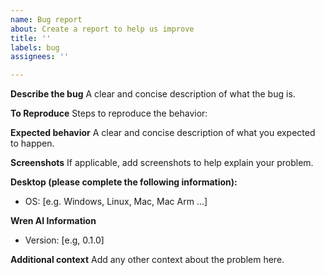 ```yaml
---
name: Bug report
about: Create a report to help us improve
title: ''
labels: bug
assignees: ''

---
```


**Describe the bug**
A clear and concise description of what the bug is.

**To Reproduce**
Steps to reproduce the behavior:


**Expected behavior**
A clear and concise description of what you expected to happen.

**Screenshots**
If applicable, add screenshots to help explain your problem.


**Desktop (please complete the following information):**
- OS: [e.g. Windows, Linux, Mac, Mac Arm ...]

**Wren AI Information**
- Version: [e.g, 0.1.0]

**Additional context**
Add any other context about the problem here.